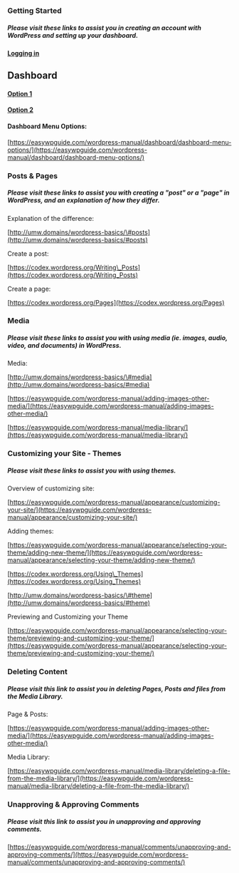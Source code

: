 ### Getting Started

##### Please visit these links to assist you in creating an account with WordPress and setting up your dashboard.

#### [Logging in](https://easywpguide.com/wordpress-manual/login/)

## Dashboard

#### [Option 1](http://umw.domains/wordpress-basics/#dashboard)

#### [Option 2](https://easywpguide.com/wordpress-manual/dashboard/)

#### Dashboard Menu Options:

[https://easywpguide.com/wordpress-manual/dashboard/dashboard-menu-options/](https://easywpguide.com/wordpress-manual/dashboard/dashboard-menu-options/)

### Posts & Pages

##### Please visit these links to assist you with creating a "post" or a "page" in WordPress, and an explanation of how they differ.

Explanation of the difference:

[http://umw.domains/wordpress-basics/\#posts](http://umw.domains/wordpress-basics/#posts)

Create a post:

[https://codex.wordpress.org/Writing\_Posts](https://codex.wordpress.org/Writing_Posts)

Create a page:

[https://codex.wordpress.org/Pages](https://codex.wordpress.org/Pages)

### Media

##### Please visit these links to assist you with using media \(ie. images, audio, video, and documents\) in WordPress.

Media:

[http://umw.domains/wordpress-basics/\#media](http://umw.domains/wordpress-basics/#media)

[https://easywpguide.com/wordpress-manual/adding-images-other-media/](https://easywpguide.com/wordpress-manual/adding-images-other-media/)

[https://easywpguide.com/wordpress-manual/media-library/](https://easywpguide.com/wordpress-manual/media-library/)

### Customizing your Site - Themes

##### Please visit these links to assist you with using themes.

Overview of customizing site:

[https://easywpguide.com/wordpress-manual/appearance/customizing-your-site/](https://easywpguide.com/wordpress-manual/appearance/customizing-your-site/)

Adding themes:

[https://easywpguide.com/wordpress-manual/appearance/selecting-your-theme/adding-new-theme/](https://easywpguide.com/wordpress-manual/appearance/selecting-your-theme/adding-new-theme/)

[https://codex.wordpress.org/Using\_Themes](https://codex.wordpress.org/Using_Themes)

[http://umw.domains/wordpress-basics/\#theme](http://umw.domains/wordpress-basics/#theme)

Previewing and Customizing your Theme

[https://easywpguide.com/wordpress-manual/appearance/selecting-your-theme/previewing-and-customizing-your-theme/](https://easywpguide.com/wordpress-manual/appearance/selecting-your-theme/previewing-and-customizing-your-theme/)

### Deleting Content

##### Please visit this link to assist you in deleting Pages, Posts and files from the Media Library.

Page & Posts:

[https://easywpguide.com/wordpress-manual/adding-images-other-media/](https://easywpguide.com/wordpress-manual/adding-images-other-media/)

Media Library:

[https://easywpguide.com/wordpress-manual/media-library/deleting-a-file-from-the-media-library/](https://easywpguide.com/wordpress-manual/media-library/deleting-a-file-from-the-media-library/)

### Unapproving & Approving Comments

##### Please visit this link to assist you in unapproving and approving comments.

[https://easywpguide.com/wordpress-manual/comments/unapproving-and-approving-comments/](https://easywpguide.com/wordpress-manual/comments/unapproving-and-approving-comments/)

